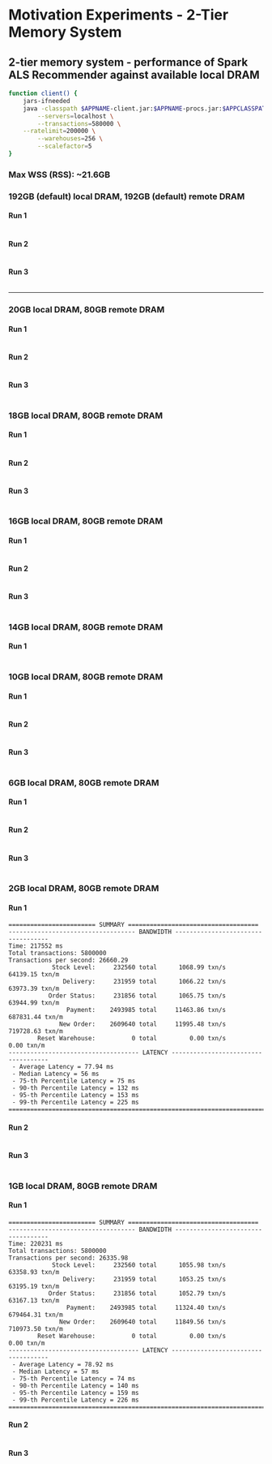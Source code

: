 # Motivation Experiments - 2-Tier Memory System

## 2-tier memory system - performance of Spark ALS Recommender against available local DRAM

```sh
function client() {
    jars-ifneeded
    java -classpath $APPNAME-client.jar:$APPNAME-procs.jar:$APPCLASSPATH com.MyTPCC \
        --servers=localhost \
        --transactions=580000 \
	--ratelimit=200000 \
        --warehouses=256 \
        --scalefactor=5
}
```

### Max WSS (RSS): ~21.6GB

### 192GB (default) local DRAM, 192GB (default) remote DRAM

#### Run 1
```
```

#### Run 2
```
```

#### Run 3
```
```

---

### 20GB local DRAM, 80GB remote DRAM

#### Run 1
```
```

#### Run 2
```
```

#### Run 3
```
```

### 18GB local DRAM, 80GB remote DRAM

#### Run 1
```
```

#### Run 2
```
```

#### Run 3
```
```

### 16GB local DRAM, 80GB remote DRAM

#### Run 1
```
```

#### Run 2
```
```

#### Run 3
```
```

### 14GB local DRAM, 80GB remote DRAM

#### Run 1
```

```

### 10GB local DRAM, 80GB remote DRAM

#### Run 1
```
```

#### Run 2
```
```

#### Run 3
```
```

### 6GB local DRAM, 80GB remote DRAM

#### Run 1
```
```

#### Run 2
```
```

#### Run 3
```
```

### 2GB local DRAM, 80GB remote DRAM

#### Run 1
```
======================== SUMMARY ====================================
----------------------------------- BANDWIDTH -----------------------------------
Time: 217552 ms
Total transactions: 5800000
Transactions per second: 26660.29
            Stock Level:     232560 total      1068.99 txn/s     64139.15 txn/m
               Delivery:     231959 total      1066.22 txn/s     63973.39 txn/m
           Order Status:     231856 total      1065.75 txn/s     63944.99 txn/m
                Payment:    2493985 total     11463.86 txn/s    687831.44 txn/m
              New Order:    2609640 total     11995.48 txn/s    719728.63 txn/m
        Reset Warehouse:          0 total         0.00 txn/s         0.00 txn/m
------------------------------------ LATENCY ------------------------------------
 - Average Latency = 77.94 ms
 - Median Latency = 56 ms
 - 75-th Percentile Latency = 75 ms
 - 90-th Percentile Latency = 132 ms
 - 95-th Percentile Latency = 153 ms
 - 99-th Percentile Latency = 225 ms
=================================================================================
```

#### Run 2
```
```

#### Run 3
```
```

### 1GB local DRAM, 80GB remote DRAM

#### Run 1
```
======================== SUMMARY ====================================
----------------------------------- BANDWIDTH -----------------------------------
Time: 220231 ms
Total transactions: 5800000
Transactions per second: 26335.98
            Stock Level:     232560 total      1055.98 txn/s     63358.93 txn/m
               Delivery:     231959 total      1053.25 txn/s     63195.19 txn/m
           Order Status:     231856 total      1052.79 txn/s     63167.13 txn/m
                Payment:    2493985 total     11324.40 txn/s    679464.31 txn/m
              New Order:    2609640 total     11849.56 txn/s    710973.50 txn/m
        Reset Warehouse:          0 total         0.00 txn/s         0.00 txn/m
------------------------------------ LATENCY ------------------------------------
 - Average Latency = 78.92 ms
 - Median Latency = 57 ms
 - 75-th Percentile Latency = 74 ms
 - 90-th Percentile Latency = 140 ms
 - 95-th Percentile Latency = 159 ms
 - 99-th Percentile Latency = 226 ms
=================================================================================
```

#### Run 2
```
```

#### Run 3
```
```
